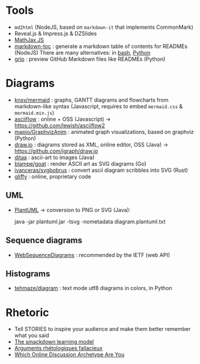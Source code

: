 # Tools

- `md2html` (NodeJS, based on `markdown-it` that implements CommonMark)
- Reveal.js & Impress.js & DZSlides
- [MathJax JS](https://www.mathjax.org)
- [markdown-toc](https://github.com/jonschlinkert/markdown-toc) : generate a markdown table of contents for READMEs (NodeJS)
There are many alternatives: in [bash](https://github.com/ekalinin/github-markdown-toc), [Python](https://github.com/rasbt/markdown-toclify)
- [grip](https://github.com/joeyespo/grip) : preview GitHub Markdown files like READMEs (Python)


# Diagrams

- [knsv/mermaid](https://github.com/knsv/mermaid) : graphs, GANTT diagrams and flowcharts from markdown-like syntax (Javascript, requires to embed `mermaid.css` & `mermaid.min.js`)
- [asciiflow](http://asciiflow.com/#Draw) : online + OSS (Javascript) -> https://github.com/lewish/asciiflow2
- [mapio/GraphvizAnim](https://github.com/mapio/GraphvizAnim) : animated graph visualizations, based on graphviz (Python)
- [draw.io](https://www.draw.io) : diagrams stored as XML, online editor, OSS (Java) -> https://github.com/jgraph/draw.io
- [ditaa](http://ditaa.sourceforge.net/) : ascii-art to images (Java)
- [blampe/goat](https://github.com/blampe/goat) : render ASCII art as SVG diagrams (Go)
- [ivanceras/svgbobrus](https://github.com/ivanceras/svgbobrus) : convert ascii diagram scribbles into SVG (Rust)
- [gliffy](https://www.gliffy.com/examples/) : online, proprietary code

## UML
- [PlantUML](http://plantuml.com/) -> conversion to PNG or SVG (Java):

    java -jar plantuml.jar -tsvg -nometadata diagram.plantuml.txt

## Sequence diagrams
- [WebSequenceDiagrams](https://www.websequencediagrams.com/embedding.html) : recommended by the IETF (web API)

## Histograms
- [tehmaze/diagram](https://github.com/tehmaze/diagram) : text mode utf8 diagrams in colors, in Python


# Rhetoric
- Tell STORIES to inspire your audience and make them better remember what you said
- [The smackdown learning model](http://blog.codinghorror.com/in-defense-of-the-smackdown-learning-model/)
- [Arguments rhétologiques fallacieux](http://www.informationisbeautiful.net/visualizations/rhetological-fallacies/arguments-rhetologiques-fallacieux/)
- [Which Online Discussion Archetype Are You](http://blog.codinghorror.com/which-online-discussion-archetype-are-you/)

